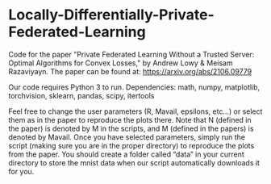 # Locally-Differentially-Private-Federated-Learning
Code for the paper "Private Federated Learning Without a Trusted Server: Optimal Algorithms for Convex Losses," by Andrew Lowy &amp; Meisam Razaviyayn. The paper can be found at: https://arxiv.org/abs/2106.09779

Our code requires Python 3 to run. 
Dependencies: math, numpy, matplotlib, torchvision, sklearn, pandas, scipy, itertools 

Feel free to change the user parameters (R, Mavail, epsilons, etc…) or select them as in the paper to reproduce the plots there. Note that N (defined in the paper) is denoted by M in the scripts, and M (defined in the papers) is denoted by Mavail. Once you have selected parameters, simply run the script (making sure you are in the proper directory) to reproduce the plots from the paper. You should create a folder called “data” in your current directory to store the mnist data when our script automatically downloads it for you. 
